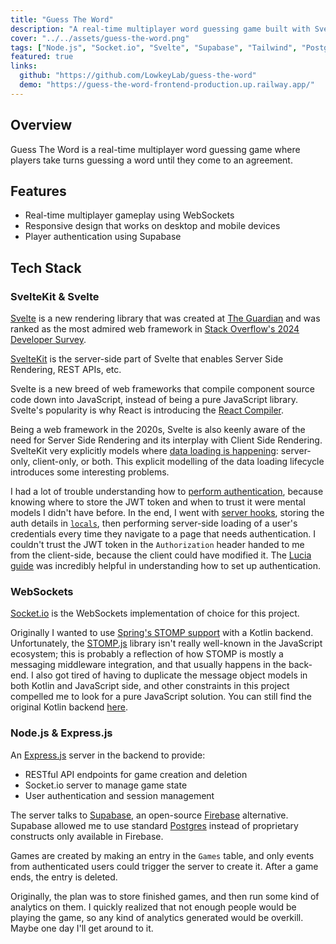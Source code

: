 ```yaml
---
title: "Guess The Word"
description: "A real-time multiplayer word guessing game built with Svelte, Express.js and WebSockets."
cover: "../../assets/guess-the-word.png"
tags: ["Node.js", "Socket.io", "Svelte", "Supabase", "Tailwind", "Postgres"]
featured: true
links:
  github: "https://github.com/LowkeyLab/guess-the-word"
  demo: "https://guess-the-word-frontend-production.up.railway.app/"
---
```


## Overview

Guess The Word is a real-time multiplayer word guessing game where players take turns guessing a word until they come to an agreement.

## Features

- Real-time multiplayer gameplay using WebSockets
- Responsive design that works on desktop and mobile devices
- Player authentication using Supabase

## Tech Stack

### SvelteKit & Svelte

[Svelte](https://svelte.dev/) is a new rendering library that was created at [The Guardian](https://www.theguardian.com/us) and was ranked as the most admired web framework in [Stack Overflow's 2024 Developer Survey](https://survey.stackoverflow.co/2024/technology#admired-and-desired).

[SvelteKit](https://svelte.dev/docs/kit/introduction) is the server-side part of Svelte that enables Server Side Rendering, REST APIs, etc.

Svelte is a new breed of web frameworks that compile component source code down into JavaScript, instead of being a pure JavaScript library. Svelte's popularity is why React is introducing the [React Compiler](https://react.dev/learn/react-compiler).

Being a web framework in the 2020s, Svelte is also keenly aware of the need for Server Side Rendering and its interplay with Client Side Rendering. SvelteKit very explicitly models where [data loading is happening](https://svelte.dev/docs/kit/load): server-only, client-only, or both. This explicit modelling of the data loading lifecycle introduces some interesting problems. 

I had a lot of trouble understanding how to [perform authentication](https://svelte.dev/docs/kit/auth), because knowing where to store the JWT token and when to trust it were mental models I didn't have before. In the end, I went with [server hooks](https://svelte.dev/docs/kit/hooks#Server-hooks), storing the auth details in [`locals`](https://svelte.dev/docs/kit/hooks#Server-hooks-locals), then performing server-side loading of a user's credentials every time they navigate to a page that needs authentication. I couldn't trust the JWT token in the `Authorization` header handed to me from the client-side, because the client could have modified it. The [Lucia guide](https://lucia-auth.com/sessions/cookies/sveltekit) was incredibly helpful in understanding how to set up authentication.

### WebSockets

[Socket.io](https://socket.io/) is the WebSockets implementation of choice for this project.

Originally I wanted to use [Spring's STOMP support](https://docs.spring.io/spring-framework/reference/web/websocket/stomp.html) with a Kotlin backend. Unfortunately, the [STOMP.js](https://github.com/stomp-js/stompjs) library isn't really well-known in the JavaScript ecosystem; this is probably a reflection of how STOMP is mostly a messaging middleware integration, and that usually happens in the back-end. I also got tired of having to duplicate the message object models in both Kotlin and JavaScript side, and other constraints in this project compelled me to look for a pure JavaScript solution. You can still find the original Kotlin backend [here](https://github.com/LowkeyLab/gradle-monorepo/tree/main/guess-the-word).

### Node.js & Express.js

An [Express.js](https://expressjs.com/) server in the backend to provide:

- RESTful API endpoints for game creation and deletion
- Socket.io server to manage game state
- User authentication and session management

The server talks to [Supabase](https://supabase.com/), an open-source [Firebase](https://firebase.google.com/) alternative. Supabase allowed me to use standard [Postgres](https://www.postgresql.org/) instead of proprietary constructs only available in Firebase.

Games are created by making an entry in the `Games` table, and only events from authenticated users could trigger the server to create it. After a game ends, the entry is deleted.

Originally, the plan was to store finished games, and then run some kind of analytics on them. I quickly realized that not enough people would be playing the game, so any kind of analytics generated would be overkill. Maybe one day I'll get around to it.
